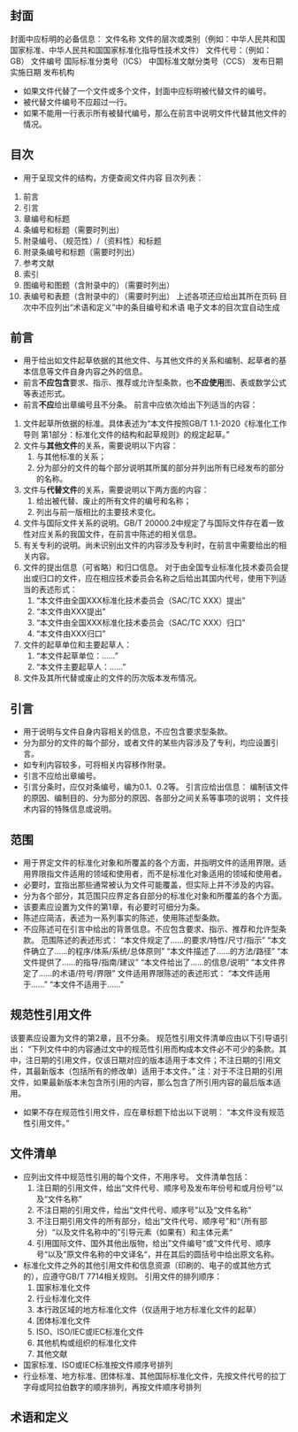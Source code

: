## 封面
封面中应标明的必备信息：
	文件名称
	文件的层次或类别（例如：中华人民共和国国家标准、中华人民共和国国家标准化指导性技术文件）
	文件代号：（例如：GB）
	文件编号
	国际标准分类号（ICS）
	中国标准文献分类号（CCS）
	发布日期
	实施日期
	发布机构
- 如果文件代替了一个文件或多个文件，封面中应标明被代替文件的编号。
- 被代替文件编号不应超过一行。
- 如果不能用一行表示所有被替代编号，那么在前言中说明文件代替其他文件的情况。
## 目次
- 用于呈现文件的结构，方便查阅文件内容
目次列表：
1. 前言
2. 引言
3. 章编号和标题
4. 条编号和标题（需要时列出）
5. 附录编号、（规范性）/（资料性）和标题
6. 附录条编号和标题（需要时列出）
7. 参考文献
8. 索引
9. 图编号和图题（含附录中的）（需要时列出）
10. 表编号和表题（含附录中的）（需要时列出）
上述各项还应给出其所在页码
目次中不应列出“术语和定义”中的条目编号和术语
电子文本的目次宜自动生成
## 前言
- 用于给出如文件起草依据的其他文件、与其他文件的关系和编制、起草者的基本信息等文件自身内容之外的信息。
- 前言**不应包含**要求、指示、推荐或允许型条款，也**不应使用**图、表或数学公式等表述形式。
- 前言**不应**给出章编号且不分条。
前言中应依次给出下列适当的内容：
1. 文件起草所依据的标准。具体表述为“本文件按照GB/T 1.1-2020《标准化工作导则 第1部分：标准化文件的结构和起草规则》的规定起草。”
2. 文件与**其他文件**的关系，需要说明以下内容：
	1. 与其他标准的关系；
	2. 分为部分的文件的每个部分说明其所属的部分并列出所有已经发布的部分的名称。
3. 文件与**代替文件**的关系，需要说明以下两方面的内容：
	1. 给出被代替、废止的所有文件的编号和名称；
	2. 列出与前一版相比的主要技术变化。
4. 文件与国际文件关系的说明。GB/T 20000.2中规定了与国际文件存在着一致性对应关系的我国文件，在前言中陈述的相关信息。
5. 有关专利的说明。尚未识别出文件的内容涉及专利时，在前言中需要给出的相关内容。
6. 文件的提出信息（可省略）和归口信息。
	对于由全国专业标准化技术委员会提出或归口的文件，应在相应技术委员会名称之后给出其国内代号，使用下列适当的表述形式：
	1. “本文件由全国XXX标准化技术委员会（SAC/TC XXX）提出”
	2. “本文件由XXX提出”
	3. “本文件由全国XXX标准化技术委员会（SAC/TC XXX）归口”
	4. “本文件由XXX归口”
7. 文件的起草单位和主要起草人：
	1. “本文件起草单位：……”
	2. “本文件主要起草人：……”
8. 文件及其所代替或废止的文件的历次版本发布情况。
## 引言
- 用于说明与文件自身内容相关的信息，不应包含要求型条款。
- 分为部分的文件的每个部分，或者文件的某些内容涉及了专利，均应设置引言。
- 如专利内容较多，可将相关内容移作附录。
- 引言不应给出章编号。
- 引言分条时，应仅对条编号，编为0.1、0.2等。
引言应给出信息：
	编制该文件的原因、编制目的、分为部分的原因、各部分之间关系等事项的说明；
	文件技术内容的特殊信息或说明。
## 范围
- 用于界定文件的标准化对象和所覆盖的各个方面，并指明文件的适用界限。适用界限指文件适用的领域和使用者，而不是标准化对象适用的领域和使用者。
- 必要时，宜指出那些通常被认为文件可能覆盖，但实际上并不涉及的内容。
- 分为各个部分，其范围只应界定各自部分的标准化对象和所覆盖的各个方面。
- 该要素应设置为文件的第1章，有必要时可细分为条。
- 陈述应简洁，表述为一系列事实的陈述，使用陈述型条款。
- 不应陈述可在引言中给出的背景信息。不应包含要求、指示、推荐和允许型条款。
范围陈述的表述形式：
	“本文件规定了……的要求/特性/尺寸/指示”
	“本文件确立了……的程序/体系/系统/总体原则”
	“本文件描述了……的方法/路径”
	“本文件提供了……的指导/指南/建议”
	“本文件给出了……的信息/说明”
	“本文件界定了……的术语/符号/界限”
文件适用界限陈述的表述形式：
	“本文件适用于……”
	“本文件不适用于……”
## 规范性引用文件
该要素应设置为文件的第2章，且不分条。
规范性引用文件清单应由以下引导语引出：
	“下列文件中的内容通过文中的规范性引用而构成本文件必不可少的条款。其中，注日期的引用文件，仅该日期对应的版本适用于本文件；不注日期的引用文件，其最新版本（包括所有的修改单）适用于本文件。”
注：对于不注日期的引用文件，如果最新版本未包含所引用的内容，那么包含了所引用内容的最后版本适用。
- 如果不存在规范性引用文件，应在章标题下给出以下说明：
	“本文件没有规范性引用文件。”
## 文件清单
- 应列出文件中规范性引用的每个文件，不用序号。
文件清单包括：
	1. 注日期的引用文件，给出“文件代号、顺序号及发布年份号和或月份号”以及“文件名称”
	2. 不注日期的引用文件，给出“文件代号、顺序号”以及“文件名称”
	3. 不注日期引用文件的所有部分，给出“文件代号、顺序号”和“（所有部分）“以及文件名称中的”引导元素（如果有）和主体元素“
	4. 引用国际文件、国外其他出版物，给出”文件编号“或”文件代号、顺序号“以及”原文件名称的中文译名“，并在其后的圆括号中给出原文名称。
- 标准化文件之外的其他引用文件和信息资源（印刷的、电子的或其他方式的），应遵守GB/T 7714相关规则。
引用文件的排列顺序：
	1. 国家标准化文件
	2. 行业标准化文件
	3. 本行政区域的地方标准化文件（仅适用于地方标准化文件的起草）
	4. 团体标准化文件
	5. ISO、ISO/IEC或IEC标准化文件
	6. 其他机构或组织的标准化文件
	7. 其他文献
- 国家标准、ISO或IEC标准按文件顺序号排列
- 行业标准、地方标准、团体标准、其他国际标准化文件，先按文件代号的拉丁字母或阿拉伯数字的顺序排列，再按文件顺序号排列
## 术语和定义
